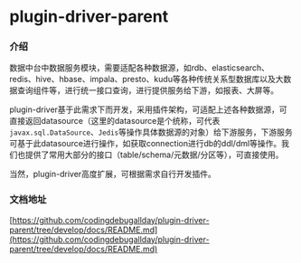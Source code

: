 # plugin-driver-parent

### 介绍

数据中台中数据服务模块，需要适配各种数据源，如rdb、elasticsearch、redis、hive、hbase、impala、presto、kudu等各种传统关系型数据库以及大数据查询组件等，进行统一接口查询，进行提供服务给下游，如报表、大屏等。

plugin-driver基于此需求下而开发，采用插件架构，可适配上述各种数据源，可直接返回datasource（这里的datasource是个统称，可代表```javax.sql.DataSource```、```Jedis```等操作具体数据源的对象）给下游服务，下游服务可基于此datasource进行操作，如获取connection进行db的ddl/dml等操作。我们也提供了常用大部分的接口（table/schema/元数据/分区等），可直接使用。

当然，plugin-driver高度扩展，可根据需求自行开发插件。

### 文档地址
 
[https://github.com/codingdebugallday/plugin-driver-parent/tree/develop/docs/README.md](https://github.com/codingdebugallday/plugin-driver-parent/tree/develop/docs/README.md)

